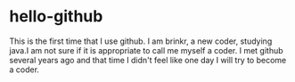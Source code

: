# hello-github
This is the first time that I use github.
I am brinkr, a new coder, studying java.I am not sure if it is appropriate to call me myself a coder.
I met github several years ago and that time I didn't feel like one day I will try to become a coder.
